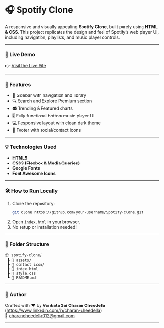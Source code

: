 # 🎧 Spotify Clone

A responsive and visually appealing **Spotify Clone**, built purely using **HTML & CSS**. This project replicates the design and feel of Spotify’s web player UI, including navigation, playlists, and music player controls.

---

### 🔗 Live Demo  
👉 [Visit the Live Site](https://charancheedella.github.io/Spotify-clone/)

---

### 🚀 Features
- 🎵 Sidebar with navigation and library
- 🔍 Search and Explore Premium section
- 📻 Trending & Featured charts
- 🎚️ Fully functional bottom music player UI
- 💻 Responsive layout with clean dark theme
- 📎 Footer with social/contact icons

---

### 💡 Technologies Used
- **HTML5**
- **CSS3 (Flexbox & Media Queries)**
- **Google Fonts**
- **Font Awesome Icons**

---

### 🛠️ How to Run Locally
1. Clone the repository:
   ```bash
   git clone https://github.com/your-username/Spotify-clone.git
   ```
2. Open `index.html` in your browser.
3. No setup or installation needed!

---

### 📁 Folder Structure
```
📦 spotify-clone/
 ┣ 📂 assets/
 ┣ 📂 contact icon/
 ┣ 📄 index.html
 ┣ 📄 style.css
 ┗ 📄 README.md
```

---

### 🙌 Author
Crafted with ❤️ by **Venkata Sai Charan Cheedella**  
(https://www.linkedin.com/in/charan-cheedella)  
📩 charancheedella012@gmail.com

---
